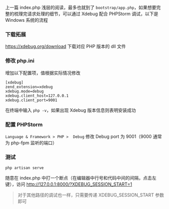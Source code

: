 上一篇 index.php 浅层的阅读，最多也就到了 ``bootstrap/app.php``，如果想要完整的梳理完请求处理的细节，可以通过 Xdebug 配合 PHPStorm 调试，以下是 Windows 系统的流程

### 下载拓展

https://xdebug.org/download 下载对应 PHP 版本的 dll 文件

### 修改 php.ini
增加以下配置项，值根据实际情况修改
```
[xdebug]
zend_extension=xdebug
xdebug.mode=debug
xdebug.client_host=127.0.0.1
xdebug.client_port=9001
```

在终端中输入 ``php -v``，如果出现 Xdebug 版本信息则表明安装成功

### 配置 PHPStorm
``Language & Framework > PHP >  Debug`` 修改 Debug port 为 9001（9000 通常为 php-fpm 监听的端口）

### 测试

``php artisan serve``

随意在 index.php 中打一个断点（在编辑器中行号和代码中间的间隔，点击左键），访问 http://127.0.0.1:8000/?XDEBUG_SESSION_START=1

> 对于其他路径的调试也一样，只需要传递 XDEBUG_SESSION_START 参数即可